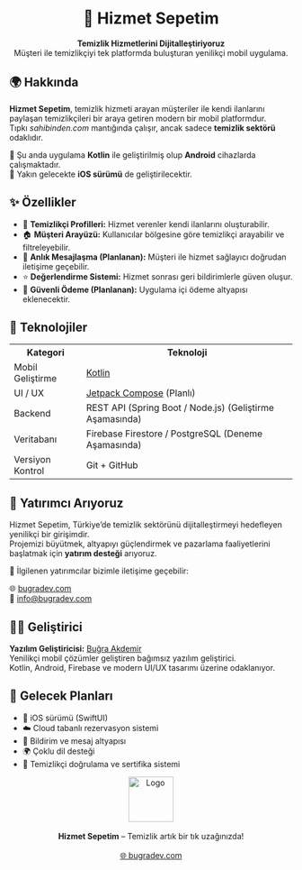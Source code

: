 <h1 align="center">🧺 Hizmet Sepetim</h1> <p align="center">  </p> <p align="center"> <b>Temizlik Hizmetlerini Dijitalleştiriyoruz</b><br> Müşteri ile temizlikçiyi tek platformda buluşturan yenilikçi mobil uygulama. </p>

<h2>🌍 Hakkında</h2> <p><b>Hizmet Sepetim</b>, temizlik hizmeti arayan müşteriler ile kendi ilanlarını paylaşan temizlikçileri bir araya getiren modern bir mobil platformdur.<br> Tıpkı <i>sahibinden.com</i> mantığında çalışır, ancak sadece <b>temizlik sektörü</b> odaklıdır.</p> <p>📱 Şu anda uygulama <b>Kotlin</b> ile geliştirilmiş olup <b>Android</b> cihazlarda çalışmaktadır.<br> 🍏 Yakın gelecekte <b>iOS sürümü</b> de geliştirilecektir.</p>

<h2>✨ Özellikler</h2> <ul> <li>👤 <b>Temizlikçi Profilleri:</b> Hizmet verenler kendi ilanlarını oluşturabilir.</li> <li>🏠 <b>Müşteri Arayüzü:</b> Kullanıcılar bölgesine göre temizlikçi arayabilir ve filtreleyebilir.</li> <li>💬 <b>Anlık Mesajlaşma (Planlanan):</b> Müşteri ile hizmet sağlayıcı doğrudan iletişime geçebilir.</li> <li>⭐ <b>Değerlendirme Sistemi:</b> Hizmet sonrası geri bildirimlerle güven oluşur.</li> <li>💸 <b>Güvenli Ödeme (Planlanan):</b> Uygulama içi ödeme altyapısı eklenecektir.</li> </ul>

<h2>🧩 Teknolojiler</h2> <table> <tr><th>Kategori</th><th>Teknoloji</th></tr> <tr><td>Mobil Geliştirme</td><td><a href="https://developer.android.com/kotlin">Kotlin</a></td></tr> <tr><td>UI / UX</td><td><a href="https://developer.android.com/jetpack/compose">Jetpack Compose</a> (Planlı)</td></tr> <tr><td>Backend</td><td>REST API (Spring Boot / Node.js) (Geliştirme Aşamasında)</td></tr> <tr><td>Veritabanı</td><td>Firebase Firestore / PostgreSQL (Deneme Aşamasında)</td></tr> <tr><td>Versiyon Kontrol</td><td>Git + GitHub</td></tr> </table>

<h2>💼 Yatırımcı Arıyoruz</h2> <p>Hizmet Sepetim, Türkiye’de temizlik sektörünü dijitalleştirmeyi hedefleyen yenilikçi bir girişimdir.<br> Projemizi büyütmek, altyapıyı güçlendirmek ve pazarlama faaliyetlerini başlatmak için <b>yatırım desteği</b> arıyoruz.</p> <p>📩 İlgilenen yatırımcılar bizimle iletişime geçebilir:</p> <p> 🌐 <a href="https://bugradev.com" target="_blank">bugradev.com</a><br> 📧 <a href="mailto:info@bugradev.com">info@bugradev.com</a> </p>

<h2>👨‍💻 Geliştirici</h2> <p> <b>Yazılım Geliştiricisi:</b> <a href="https://bugradev.com">Buğra Akdemir</a><br> Yenilikçi mobil çözümler geliştiren bağımsız yazılım geliştirici.<br> Kotlin, Android, Firebase ve modern UI/UX tasarımı üzerine odaklanıyor. </p>

<h2>🚀 Gelecek Planları</h2> <ul> <li>📱 iOS sürümü (SwiftUI)</li> <li>☁️ Cloud tabanlı rezervasyon sistemi</li> <li>🔔 Bildirim ve mesaj altyapısı</li> <li>🌍 Çoklu dil desteği</li> <li>🧾 Temizlikçi doğrulama ve sertifika sistemi</li> </ul>

<p align="center"> <img src="https://cdn-icons-png.flaticon.com/512/744/744502.png" alt="Logo" width="80"/><br><br> <b>Hizmet Sepetim</b> – Temizlik artık bir tık uzağınızda!<br><br> <a href="https://bugradev.com">🌐 bugradev.com</a> </p>
